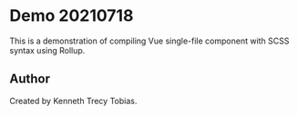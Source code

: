 # Demo 20210718
This is a demonstration of compiling Vue single-file component with SCSS syntax using Rollup.

## Author
Created by Kenneth Trecy Tobias.
